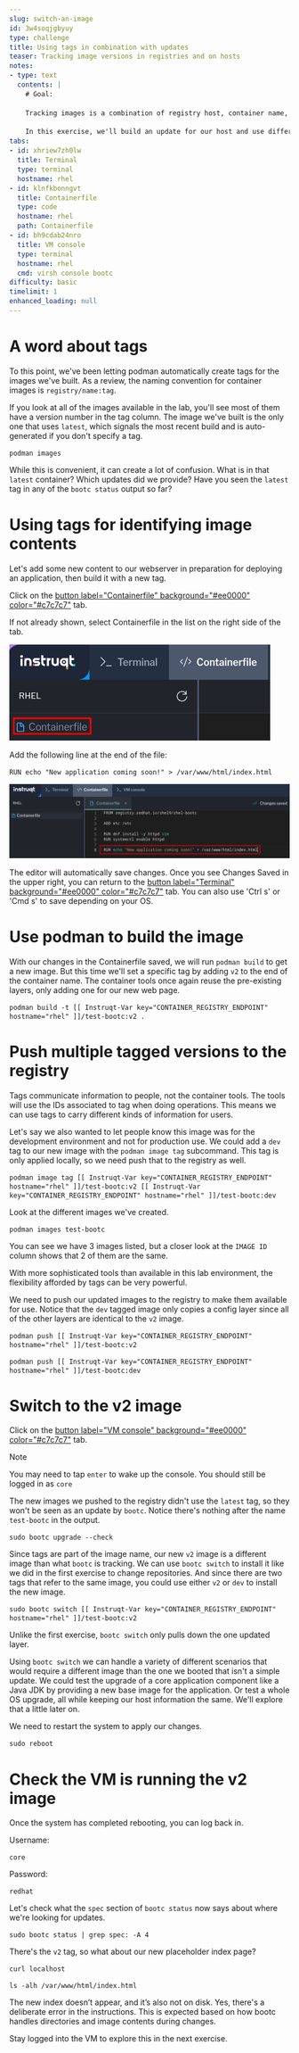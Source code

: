 ```yaml
---
slug: switch-an-image
id: 3w4soqjgbyuy
type: challenge
title: Using tags in combination with updates
teaser: Tracking image versions in registries and on hosts
notes:
- type: text
  contents: |
    # Goal:

    Tracking images is a combination of registry host, container name, and container tag. All of these must match for an update to be available.

    In this exercise, we'll build an update for our host and use different tags to convey some versioning information for admins and users.
tabs:
- id: xhriew7zh0lw
  title: Terminal
  type: terminal
  hostname: rhel
- id: klnfkbonngvt
  title: Containerfile
  type: code
  hostname: rhel
  path: Containerfile
- id: bh9cdab24nro
  title: VM console
  type: terminal
  hostname: rhel
  cmd: virsh console bootc
difficulty: basic
timelimit: 1
enhanced_loading: null
---
```

A word about tags
===

To this point, we've been letting podman automatically create tags for the images we've built. As a review, the naming convention for container images is `registry/name:tag`.

If you look at all of the images available in the lab, you'll see most of them have a version number in the tag column. The image we've built is the only one that uses `latest`, which signals the most recent build and is auto-generated if you don't specify a tag.

```bash,run
podman images
```

While this is convenient, it can create a lot of confusion. What is in that `latest` container? Which updates did we provide? Have you seen the `latest` tag in any of the `bootc status` output so far?


Using tags for identifying image contents
===

Let's add some new content to our webserver in preparation for deploying an application, then build it with a new tag.

Click on the [button label="Containerfile" background="#ee0000" color="#c7c7c7"](tab-1) tab.

If not already shown, select Containerfile in the list on the right side of the tab.

![](../assets/containerfile_scripteditor1.png)


Add the following line at the end of the file:

````
RUN echo "New application coming soon!" > /var/www/html/index.html
````

![](../assets/containerfile_add_index.png)

The editor will automatically save changes. Once you see Changes Saved in the upper right, you can return to the [button label="Terminal" background="#ee0000" color="#c7c7c7"](tab-0) tab. You can also use 'Ctrl s' or 'Cmd s' to save depending on your OS.

Use podman to build the image
===
With our changes in the Containerfile saved, we will run `podman build` to get a new image. But this time we'll set a specific tag by adding `v2` to the end of the container name. The container tools once again reuse the pre-existing layers, only adding one for our new web page.

```bash,run
podman build -t [[ Instruqt-Var key="CONTAINER_REGISTRY_ENDPOINT" hostname="rhel" ]]/test-bootc:v2 .
```

Push multiple tagged versions to the registry
===
Tags communicate information to people, not the container tools. The tools will use the IDs associated to tag when doing operations. This means we can use tags to carry different kinds of information for users.

Let's say we also wanted to let people know this image was for the development environment and not for production use. We could add a `dev` tag to our new image with the `podman image tag` subcommand. This tag is only applied locally, so we need push that to the registry as well.
```bash,run
podman image tag [[ Instruqt-Var key="CONTAINER_REGISTRY_ENDPOINT" hostname="rhel" ]]/test-bootc:v2 [[ Instruqt-Var key="CONTAINER_REGISTRY_ENDPOINT" hostname="rhel" ]]/test-bootc:dev
```

Look at the different images we've created.
```bash,run
podman images test-bootc
```
You can see we have 3 images listed, but a closer look at the `IMAGE ID` column shows that 2 of them are the same.

With more sophisticated tools than available in this lab environment, the flexibility afforded by tags can be very powerful.

We need to push our updated images to the registry to make them available for use. Notice that the `dev` tagged image only copies a config layer since all of the other layers are identical to the `v2` image.

```bash,run
podman push [[ Instruqt-Var key="CONTAINER_REGISTRY_ENDPOINT" hostname="rhel" ]]/test-bootc:v2
```
```bash,run
podman push [[ Instruqt-Var key="CONTAINER_REGISTRY_ENDPOINT" hostname="rhel" ]]/test-bootc:dev
```

Switch to the v2 image
===

Click on the [button label="VM console" background="#ee0000" color="#c7c7c7"](tab-2) tab.

> [!NOTE]
> You may need to tap `enter` to wake up the console. You should still be logged in as `core`


The new images we pushed to the registry didn't use the `latest` tag, so they won't be seen as an update by `bootc`. Notice there's nothing after the name `test-bootc` in the output.

```bash,run
sudo bootc upgrade --check
```

Since tags are part of the image name, our new `v2` image is a different image than what `bootc` is tracking. We can use `bootc switch` to install it like we did in the first exercise to change repositories. And since there are two tags that refer to the same image, you could use either `v2` or `dev` to install the new image.
```bash,run
sudo bootc switch [[ Instruqt-Var key="CONTAINER_REGISTRY_ENDPOINT" hostname="rhel" ]]/test-bootc:v2
```
Unlike the first exercise, `bootc switch` only pulls down the one updated layer.

Using `bootc switch` we can handle a variety of different scenarios that would require a different image than the one we booted that isn't a simple update. We could test the upgrade of a core application component like a Java JDK by providing a new base image for the application. Or test a whole OS upgrade, all while keeping our host information the same. We'll explore that a little later on.

We need to restart the system to apply our changes.

```bash,run
sudo reboot
```

Check the VM is running the v2 image
===

Once the system has completed rebooting, you can log back in.

Username:

```bash,run
core
```

Password:

```bash,run
redhat
```

Let's check what the `spec` section of `bootc status` now says about where we're looking for updates.
```bash,run
sudo bootc status | grep spec: -A 4
```

There's the `v2` tag, so what about our new placeholder index page?

```bash,run
curl localhost
```

```bash,run
ls -alh /var/www/html/index.html
```

The new index doesn’t appear, and it’s also not on disk. Yes, there's a deliberate error in the instructions. This is expected based on how bootc handles directories and image contents during changes.

Stay logged into the VM to explore this in the next exercise.
